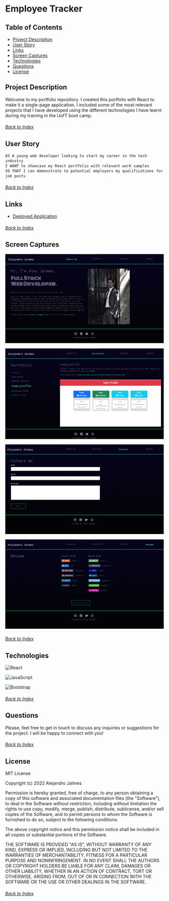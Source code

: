 # Employee Tracker

## Table of Contents

- [Project Description](#Project-Description)
- [User Story](#User-Story)
- [Links](#Links)
- [Screen Captures](#Screen-Captures)
- [Technologies](#Technologies)
- [Questions](#Questions)
- [License](#License)

## Project Description
Welcome to my portfolio repository. I created this portfolio with React to make it a single-page application. I included some of the most relevant projects that I have developed using the different technologies I have learnt during my training in the UofT boot camp.
###### [Back to Index](#Table-of-Contents)

## User Story

```
AS A young web developer looking to start my career in the tech industry
I WANT to showcase my React portfolio with relevant work samples
SO THAT I can demonstrate to potential employers my qualifications for job posts
```
###### [Back to Index](#Table-of-Contents)

## Links
- [Deployed Application](http://AlexJCturbo.github.io/react-portfolio)
###### [Back to Index](#Table-of-Contents)

## Screen Captures
![React Portfolio 1 About](./src/assets/images/screen_shots_portfolio/react_portfolio_01_main.png)

![React Portfolio 2 Portfolio](./src/assets/images/screen_shots_portfolio/react_portfolio_02_projects.png)

![React Portfolio 3 Contact](./src/assets/images/screen_shots_portfolio/react_portfolio_03_contact.png)

![React Portfolio 4 Resume](./src/assets/images/screen_shots_portfolio/react_portfolio_04_resume.png)
###### [Back to Index](#Table-of-Contents)

## Technologies
![React](https://img.shields.io/badge/react-%2320232a.svg?style=for-the-badge&logo=react&logoColor=%2361DAFB)

![JavaScript](https://img.shields.io/badge/javascript-%23323330.svg?style=for-the-badge&logo=javascript&logoColor=%23F7DF1E)

![Bootstrap](https://img.shields.io/badge/bootstrap-%23563D7C.svg?style=for-the-badge&logo=bootstrap&logoColor=white)
###### [Back to Index](#Table-of-Contents)

## Questions
Please, feel free to get in touch to discuss any inquiries or suggestions for the project. I will be happy to connect with you!
###### [Back to Index](#Table-of-Contents)

## License
MIT License

Copyright (c) 2022 Alejandro Jaimes

Permission is hereby granted, free of charge, to any person obtaining a copy of this software and associated documentation files (the "Software"), to deal in the Software without restriction, including without limitation the rights to use copy, modify, merge, publish, distribute, sublicense, and/or sell copies of the Software, and to permit persons to whom the Software is furnished to do so, subject to the following conditions:

The above copyright notice and this permission notice shall be included in all copies or substantial portions of the Software.

THE SOFTWARE IS PROVIDED "AS IS", WITHOUT WARRANTY OF ANY KIND, EXPRESS OR IMPLIED, INCLUDING BUT NOT LIMITED TO THE WARRANTIES OF MERCHANTABILITY, FITNESS FOR A PARTICULAR PURPOSE AND NONINFRINGEMENT. IN NO EVENT SHALL THE AUTHORS OR COPYRIGHT HOLDERS BE LIABLE FOR ANY CLAIM, DAMAGES OR OTHER LIABILITY, WHETHER IN AN ACTION OF CONTRACT, TORT OR OTHERWISE, ARISING FROM, OUT OF OR IN CONNECTION WITH THE SOFTWARE OR THE USE OR OTHER DEALINGS IN THE SOFTWARE.
###### [Back to Index](#Table-of-Contents)